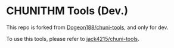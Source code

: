 # CHUNITHM Tools (Dev.)

This repo is forked from [Dogeon188/chuni-tools](https://github.com/Dogeon188/chuni-tools), and only for dev.

To use this tools, please refer to [jack4215/chuni-tools](https://github.com/jack4215/chuni-tools).

